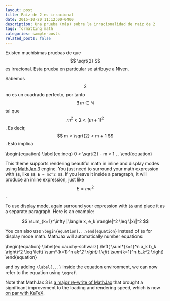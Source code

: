 ```yaml
---
layout: post
title: Raíz de 2 es irracional
date: 2015-10-20 11:12:00-0400
description: Una prueba (más) sobre la irracionalidad de raíz de 2
tags: formatting math
categories: sample-posts
related_posts: false
---
```


Existen muchísimas pruebas de que $$ \sqrt{2} $$ es irracional. Esta prueba en particular se atribuye a Niven.

Sabemos $$ 2 $$ no es un cuadrado perfecto, por tanto $$ \exists \, m \in \mathbb{N} $$ tal que $$ m^2 < 2 < (m + 1)^2 $$. Es decir, $$ m < \sqrt{2} < m + 1 $$. Esto implica

\begin{equation}
\label{eq:ineq}
0 < \sqrt{2} - m < 1 \, .
\end{equation}

This theme supports rendering beautiful math in inline and display modes using [MathJax 3](https://www.mathjax.org/) engine. You just need to surround your math expression with `$$`, like `$$ E = mc^2 $$`. If you leave it inside a paragraph, it will produce an inline expression, just like $$ E = mc^2 $$.

To use display mode, again surround your expression with `$$` and place it as a separate paragraph. Here is an example:

$$
\sum_{k=1}^\infty |\langle x, e_k \rangle|^2 \leq \|x\|^2
$$

You can also use `\begin{equation}...\end{equation}` instead of `$$` for display mode math.
MathJax will automatically number equations:

\begin{equation}
\label{eq:cauchy-schwarz}
\left( \sum*{k=1}^n a_k b_k \right)^2 \leq \left( \sum*{k=1}^n a*k^2 \right) \left( \sum*{k=1}^n b_k^2 \right)
\end{equation}

and by adding `\label{...}` inside the equation environment, we can now refer to the equation using `\eqref`.

Note that MathJax 3 is [a major re-write of MathJax](https://docs.mathjax.org/en/latest/upgrading/whats-new-3.0.html) that brought a significant improvement to the loading and rendering speed, which is now [on par with KaTeX](http://www.intmath.com/cg5/katex-mathjax-comparison.php).

